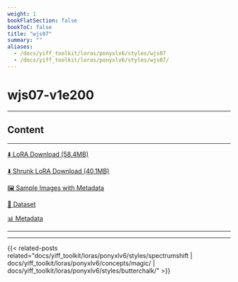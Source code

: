 ```yaml
---
weight: 1
bookFlatSection: false
bookToC: false
title: "wjs07"
summary: ""
aliases:
  - /docs/yiff_toolkit/loras/ponyxlv6/styles/wjs07
  - /docs/yiff_toolkit/loras/ponyxlv6/styles/wjs07/
---
```


<!--markdownlint-disable MD025 MD033 -->

# wjs07-v1e200

---

## Content

---

[⬇️ LoRA Download (58.4MB)](https://huggingface.co/k4d3/yiff_toolkit/resolve/main/ponyxl_loras/wjs07-v1e200.safetensors?download=true)

[⬇️ Shrunk LoRA Download (40.1MB)](https://huggingface.co/k4d3/yiff_toolkit/resolve/main/ponyxl_loras_shrunk_2/wjs07-v1e200_frockpt1_th-3.55.safetensors?download=true)

[🖼️ Sample Images with Metadata](https://huggingface.co/k4d3/yiff_toolkit/tree/main/static/{})

[📐 Dataset](https://huggingface.co/datasets/k4d3/furry/tree/main/by_wjs07)

[📊 Metadata](https://huggingface.co/k4d3/yiff_toolkit/raw/main/ponyxl_loras/wjs07-v1e200.json)

---

---

{{< related-posts related="docs/yiff_toolkit/loras/ponyxlv6/styles/spectrumshift | docs/yiff_toolkit/loras/ponyxlv6/concepts/magic/ | docs/yiff_toolkit/loras/ponyxlv6/styles/butterchalk/" >}}
